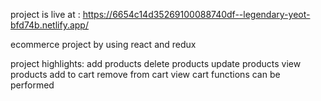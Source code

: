 project is live at : https://6654c14d35269100088740df--legendary-yeot-bfd74b.netlify.app/

ecommerce project by using react and redux

project highlights:
add products
delete products
update products
view products 
add to cart
remove from cart
view cart functions can be performed 
